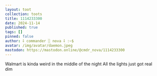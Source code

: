 ```yaml
---
layout: toot
collection: toots
title: 1114233300
date: 2024-11-14
published: true
tags: []
pinned: false
author: ⸸ commander ░ nova ⸸ :~$
avatar: /img/avatar/daemon.jpeg
mastodon: https://mastodon.online/@cmdr_nova/1114233300
---
```


Walmart is kinda weird in the middle of the night All the lights just got real dim
